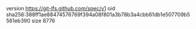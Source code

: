 version https://git-lfs.github.com/spec/v1
oid sha256:388ff1ae88474576769f394a08f801a3b78b3a4cbb61db1e507709b5561eb390
size 8776
